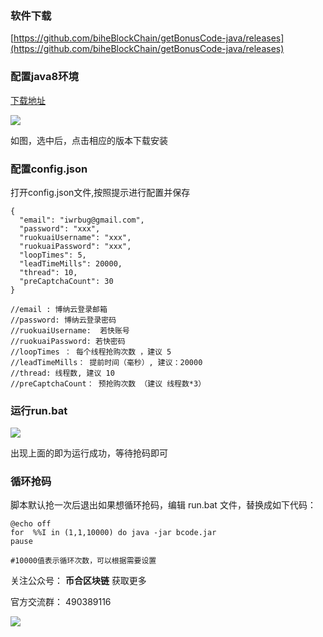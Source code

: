 ### 软件下载

[https://github.com/biheBlockChain/getBonusCode-java/releases](https://github.com/biheBlockChain/getBonusCode-java/releases)

### 配置java8环境

[下载地址](https://www.oracle.com/technetwork/java/javase/downloads/jre8-downloads-2133155.html)


![](https://i.loli.net/2018/10/24/5bd0759a75614.png)

如图，选中后，点击相应的版本下载安装


### 配置config.json

打开config.json文件,按照提示进行配置并保存

```
{
  "email": "iwrbug@gmail.com",
  "password": "xxx",
  "ruokuaiUsername": "xxx",
  "ruokuaiPassword": "xxx",
  "loopTimes": 5,
  "leadTimeMills": 20000,
  "thread": 10,
  "preCaptchaCount": 30
}

//email : 博纳云登录邮箱
//password: 博纳云登录密码
//ruokuaiUsername:  若快账号
//ruokuaiPassword: 若快密码
//loopTimes ： 每个线程抢购次数 ，建议 5
//leadTimeMills： 提前时间（毫秒）, 建议：20000
//thread: 线程数, 建议 10
//preCaptchaCount： 预抢购次数 （建议 线程数*3）
```

### 运行run.bat

![](https://i.loli.net/2018/10/24/5bd0764e1e23c.png)

出现上面的即为运行成功，等待抢码即可

### 循环抢码

脚本默认抢一次后退出如果想循环抢码，编辑 run.bat 文件，替换成如下代码：

```
@echo off
for  %%I in (1,1,10000) do java -jar bcode.jar
pause

#10000值表示循环次数，可以根据需要设置
```

关注公众号： **币合区块链**  获取更多

官方交流群： 490389116

![](https://mp.weixin.qq.com/mp/qrcode?scene=10000004&size=102&__biz=MzUyNzYzOTE1Mg==&mid=2247483718&idx=1&sn=39dbf5a7df237b6f5e87e8c555c85273&send_time=)
